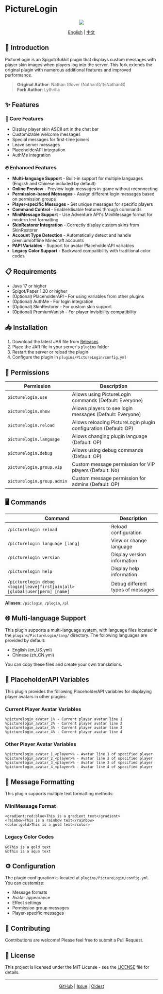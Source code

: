 # PictureLogin

<div align="center">

<div align="center">
  <img src="https://i.imgur.com/kNW94py.png">
</div>

[English](README.md) | [中文](README_CN.md)

</div>

## 📝 Introduction

PictureLogin is an Spigot/Bukkit plugin that displays custom messages with player skin images when players log into the server. This fork extends the original plugin with numerous additional features and improved performance.

> **Original Author**: Nathan Glover (NathanG/ItsNathanG)  
> **Fork Author**: Lythrilla

## ✨ Features

### 🚀 Core Features
* Display player skin ASCII art in the chat bar
* Customizable welcome messages
* Special messages for first-time joiners
* Leave server messages
* PlaceholderAPI integration
* AuthMe integration

### 🔥 Enhanced Features
* **Multi-language Support** - Built-in support for multiple languages (English and Chinese included by default)
* **Online Preview** - Preview login messages in-game without reconnecting
* **Permission-based Messages** - Assign different login messages based on permission groups
* **Player-specific Messages** - Set unique messages for specific players
* **Command Control** - Enable/disable features through commands
* **MiniMessage Support** - Use Adventure API's MiniMessage format for modern text formatting
* **SkinRestorer Integration** - Correctly display custom skins from SkinRestorer
* **Account Type Detection** - Automatically detect and handle premium/offline Minecraft accounts
* **PAPI Variables** - Support for avatar PlaceholderAPI variables
* **Legacy Color Support** - Backward compatibility with traditional color codes

## 📋 Requirements

* Java 17 or higher
* Spigot/Paper 1.20 or higher
* (Optional) PlaceholderAPI - For using variables from other plugins
* (Optional) AuthMe - For login integration
* (Optional) SkinRestorer - For custom skin support
* (Optional) PremiumVanish - For player invisibility compatibility

## 📥 Installation

1. Download the latest JAR file from [Releases](https://github.com/Lythrilla/PictureLogin/releases)
2. Place the JAR file in your server's `plugins` folder
3. Restart the server or reload the plugin
4. Configure the plugin in `plugins/PictureLogin/config.yml`

## 🔑 Permissions

Permission | Description
--- | ---
`picturelogin.use` | Allows using PictureLogin commands (Default: Everyone)
`picturelogin.show` | Allows players to see login messages (Default: Everyone)
`picturelogin.reload` | Allows reloading PictureLogin plugin configuration (Default: OP)
`picturelogin.language` | Allows changing plugin language (Default: OP)
`picturelogin.debug` | Allows using debug commands (Default: OP)
`picturelogin.group.vip` | Custom message permission for VIP players (Default: No)
`picturelogin.group.admin` | Custom message permission for admins (Default: OP)

## 🖥️ Commands

Command | Description
--- | ---
`/picturelogin reload` | Reload configuration
`/picturelogin language [lang]` | View or change language
`/picturelogin version` | Display version information
`/picturelogin help` | Display help information
`/picturelogin debug <login\|leave\|firstjoin\|all> [global\|user\|perm] [name]` | Debug different types of messages

**Aliases**: `/piclogin`, `/plogin`, `/pl`

## 🌐 Multi-language Support

This plugin supports a multi-language system, with language files located in the `plugins/PictureLogin/lang/` directory. The following languages are provided by default:

* English (en_US.yml)
* Chinese (zh_CN.yml)

You can copy these files and create your own translations.

## 🔌 PlaceholderAPI Variables

This plugin provides the following PlaceholderAPI variables for displaying player avatars in other plugins:

### Current Player Avatar Variables
```
%picturelogin_avatar_1% - Current player avatar line 1
%picturelogin_avatar_2% - Current player avatar line 2
%picturelogin_avatar_3% - Current player avatar line 3
%picturelogin_avatar_4% - Current player avatar line 4
```

### Other Player Avatar Variables
```
%picturelogin_avatar_1_<player>% - Avatar line 1 of specified player
%picturelogin_avatar_2_<player>% - Avatar line 2 of specified player
%picturelogin_avatar_3_<player>% - Avatar line 3 of specified player
%picturelogin_avatar_4_<player>% - Avatar line 4 of specified player
```

## 🎨 Message Formatting

This plugin supports multiple text formatting methods:

### MiniMessage Format
```
<gradient:red:blue>This is a gradient text</gradient>
<rainbow>This is a rainbow text</rainbow>
<color:gold>This is a gold text</color>
```

### Legacy Color Codes
```
&6This is a gold text
&bThis is a aqua text
```

## ⚙️ Configuration

The plugin configuration is located at `plugins/PictureLogin/config.yml`. You can customize:

* Message formats
* Avatar appearance
* Effect settings
* Permission group messages
* Player-specific messages

## 🤝 Contributing

Contributions are welcome! Please feel free to submit a Pull Request.

## 📄 License

This project is licensed under the MIT License - see the [LICENSE](LICENSE) file for details.

---

<div align="center">

[GitHub](https://github.com/Lythrilla/PictureLogin) | [Issue](https://github.com/Lythrilla/PictureLogin/issues) | [Oldest](https://github.com/ItsNathanG/PictureLogin)

</div>

